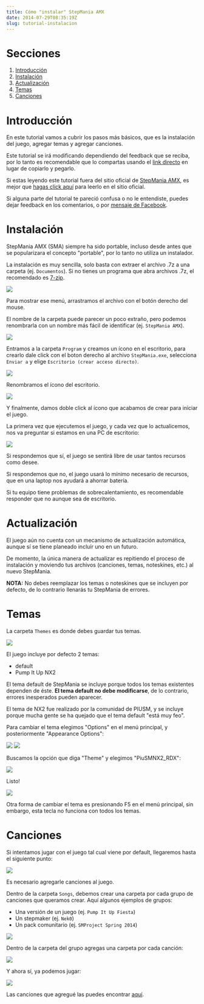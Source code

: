 ```yaml
---
title: Cómo "instalar" StepMania AMX
date: 2014-07-29T08:35:19Z
slug: tutorial-instalacion
---
```

# Secciones

1. [Introducción](#introducci-n)
2. [Instalación](#instalaci-n)
3. [Actualización](#actualizaci-n)
4. [Temas](#temas)
5. [Canciones](#canciones)



# Introducción

En este tutorial vamos a cubrir los pasos más básicos, que es la instalación del
juego, agregar temas y agregar canciones.

Este tutorial se irá modificando dependiendo del feedback que se reciba, por lo
tanto es recomendable que lo compartas usando el
[link directo](article/tutorial-install_es) en lugar de
copiarlo y pegarlo.

Si estas leyendo este tutorial fuera del sitio oficial de
[StepMania AMX](index_es), es mejor que
[hagas click aquí](article/tutorial-install_es) para
leerlo en el sitio oficial.

Si alguna parte del tutorial te pareció confusa o no le entendiste, puedes
dejar feedback en los comentarios, o por
[mensaje de Facebook](//www.facebook.com/messages/StepManiaAMX).



# Instalación

StepMania AMX (SMA) siempre ha sido portable, incluso desde antes que se
popularizara el concepto "portable", por lo tanto no utiliza un instalador.

La instalación es muy sencilla, solo basta con extraer el archivo .7z
a una carpeta (ej. `Documentos`). Si no tienes un programa que abra archivos .7z,
el recomendado es [7-zip](http://www.7-zip.org/).

![](/img/blog/tutorial-install/01.gif)

Para mostrar ese menú, arrastramos el archivo con el botón derecho del mouse.

El nombre de la carpeta puede parecer un poco extraño, pero podemos renombrarla
con un nombre más fácil de identificar (ej. `StepMania AMX`).

![](/img/blog/tutorial-install/03.jpg)

Entramos a la carpeta `Program` y creamos un ícono en el escritorio, para
crearlo dale click con el boton derecho al archivo `StepMania.exe`, selecciona
`Enviar a` y elige `Escritorio (crear acceso directo)`.

![](/img/blog/tutorial-install/04.jpg)

Renombramos el ícono del escritorio.

![](/img/blog/tutorial-install/05.jpg)

Y finalmente, damos doble click al ícono que acabamos de crear para iniciar el
juego.

La primera vez que ejecutemos el juego, y cada vez que lo actualicemos, nos va
preguntar si estamos en una PC de escritorio:

![](/img/blog/tutorial-install/06.jpg)

Si respondemos que sí, el juego se sentirá libre de usar tantos recursos como
desee.

Si respondemos que no, el juego usará lo mínimo necesario de recursos, que en
una laptop nos ayudará a ahorrar batería.

Si tu equipo tiene problemas de sobrecalentamiento, es recomendable responder
que no aunque sea de escritorio.



# Actualización

El juego aún no cuenta con un mecanismo de actualización automática, aunque sí
se tiene planeado incluír uno en un futuro.

De momento, la única manera de actualizar es repitiendo el proceso de
instalación y moviendo tus archivos (canciones, temas, noteskines, etc.) al
nuevo StepMania.

**NOTA:** No debes reemplazar los temas o noteskines que se incluyen por
defecto, de lo contrario llenarás tu StepMania de errores.



# Temas

La carpeta `Themes` es donde debes guardar tus temas.

![](/img/blog/tutorial-install/07.jpg)

El juego incluye por defecto 2 temas:

- default
- Pump It Up NX2

El tema default de StepMania se incluye porque todos los temas existentes
dependen de éste. **El tema default no debe modificarse**, de lo contrario,
errores inesperados pueden aparecer.

El tema de NX2 fue realizado por la comunidad de PIUSM, y se incluye porque
mucha gente se ha quejado que el tema default "está muy feo".

Para cambiar el tema elegimos "Options" en el menú principal, y posteriormente
"Appearance Options":

![](/img/blog/tutorial-install/08.jpg)
![](/img/blog/tutorial-install/09.jpg)

Buscamos la opción que diga "Theme" y elegimos "PiuSMNX2_RDX":

![](/img/blog/tutorial-install/10.jpg)

Listo!

![](/img/blog/tutorial-install/11.jpg)

Otra forma de cambiar el tema es presionando F5 en el menú principal, sin
embargo, esta tecla no funciona con todos los temas.

<!--
En la [barra lateral de la derecha](#paginas_recomendadas), podrás encontrar
algunos links recomendados para descargar temas hechos por miembros de la
comunidad.
-->



# Canciones

Si intentamos jugar con el juego tal cual viene por default, llegaremos hasta
el siguiente punto:

![](/img/blog/tutorial-install/12.jpg)

Es necesario agregarle canciones al juego.

Dentro de la carpeta `Songs`, debemos crear una carpeta por cada grupo de
canciones que queramos crear. Aquí algunos ejemplos de grupos:

- Una versión de un juego (ej. `Pump It Up Fiesta`)
- Un stepmaker (ej. `Nek0`)
- Un pack comunitario (ej. `SMProject Spring 2014`)

![](/img/blog/tutorial-install/13.jpg)

Dentro de la carpeta del grupo agregas una carpeta por cada canción:

![](/img/blog/tutorial-install/14.jpg)

Y ahora sí, ya podemos jugar:

![](/img/blog/tutorial-install/15.jpg)

Las canciones que agregué las puedes encontrar [aquí](http://aldo.mx/songs).

<!--
En la [barra lateral de la derecha](#paginas_recomendadas), podrás encontrar
algunos links recomendados para descargar canciones hechas por miembros de la
comunidad.
-->
